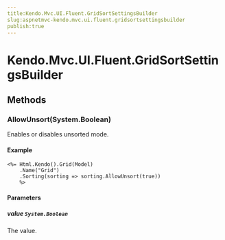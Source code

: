 ```yaml
---
title:Kendo.Mvc.UI.Fluent.GridSortSettingsBuilder
slug:aspnetmvc-kendo.mvc.ui.fluent.gridsortsettingsbuilder
publish:true
---
```


# Kendo.Mvc.UI.Fluent.GridSortSettingsBuilder

## Methods

### AllowUnsort(System.Boolean)
Enables or disables unsorted mode.

#### Example
    <%= Html.Kendo().Grid(Model)
        .Name("Grid")
        .Sorting(sorting => sorting.AllowUnsort(true))
        %>

#### Parameters

##### value `System.Boolean`
The value.